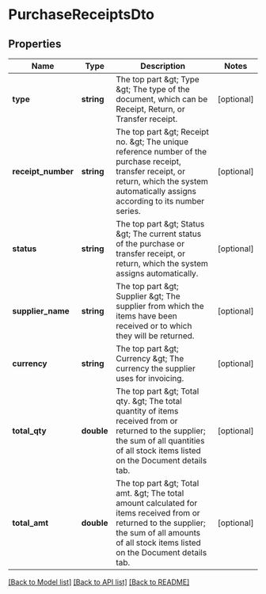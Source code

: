 # PurchaseReceiptsDto

## Properties
Name | Type | Description | Notes
------------ | ------------- | ------------- | -------------
**type** | **string** | The top part &amp;gt; Type &amp;gt; The type of the document, which can be Receipt, Return, or Transfer receipt. | [optional] 
**receipt_number** | **string** | The top part &amp;gt; Receipt no. &amp;gt; The unique reference number of the purchase receipt, transfer receipt, or return, which the system automatically assigns according to its number series. | [optional] 
**status** | **string** | The top part &amp;gt; Status &amp;gt; The current status of the purchase or transfer receipt, or return, which the system assigns automatically. | [optional] 
**supplier_name** | **string** | The top part &amp;gt; Supplier &amp;gt; The supplier from which the items have been received or to which they will be returned. | [optional] 
**currency** | **string** | The top part &amp;gt; Currency &amp;gt; The currency the supplier uses for invoicing. | [optional] 
**total_qty** | **double** | The top part &amp;gt; Total qty. &amp;gt; The total quantity of items received from or returned to the supplier; the sum of all quantities of all stock items listed on the Document details tab. | [optional] 
**total_amt** | **double** | The top part &amp;gt; Total amt. &amp;gt; The total amount calculated for items received from or returned to the supplier; the sum of all amounts of all stock items listed on the Document details tab. | [optional] 

[[Back to Model list]](../README.md#documentation-for-models) [[Back to API list]](../README.md#documentation-for-api-endpoints) [[Back to README]](../README.md)



